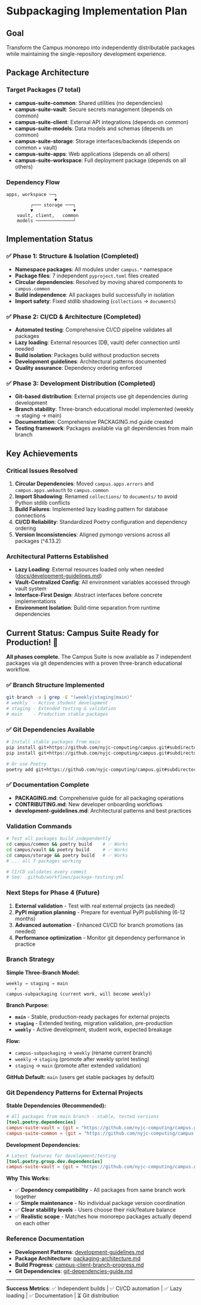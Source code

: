 # Subpackaging Implementation Plan

## Goal
Transform the Campus monorepo into independently distributable packages while maintaining the single-repository development experience.

## Package Architecture

### Target Packages (7 total)
- **campus-suite-common**: Shared utilities (no dependencies)
- **campus-suite-vault**: Secure secrets management (depends on common)
- **campus-suite-client**: External API integrations (depends on common)
- **campus-suite-models**: Data models and schemas (depends on common)
- **campus-suite-storage**: Storage interfaces/backends (depends on common + vault)
- **campus-suite-apps**: Web applications (depends on all others)
- **campus-suite-workspace**: Full deployment package (depends on all others)

### Dependency Flow
```
apps, workspace ──┐
                  ▼
         ┌─── storage ───┐
         ▼               ▼
    vault, client,   common
    models ──────────────┘
```

## Implementation Status

### ✅ **Phase 1: Structure & Isolation** (Completed)
- **Namespace packages**: All modules under `campus.*` namespace
- **Package files**: 7 independent `pyproject.toml` files created
- **Circular dependencies**: Resolved by moving shared components to `campus.common`
- **Build independence**: All packages build successfully in isolation
- **Import safety**: Fixed stdlib shadowing (`collections` → `documents`)

### ✅ **Phase 2: CI/CD & Architecture** (Completed) 
- **Automated testing**: Comprehensive CI/CD pipeline validates all packages
- **Lazy loading**: External resources (DB, vault) defer connection until needed
- **Build isolation**: Packages build without production secrets
- **Development guidelines**: Architectural patterns documented
- **Quality assurance**: Dependency ordering enforced

### ✅ **Phase 3: Development Distribution** (Completed)
- **Git-based distribution**: External projects use git dependencies during development
- **Branch stability**: Three-branch educational model implemented (weekly → staging → main)
- **Documentation**: Comprehensive PACKAGING.md guide created
- **Testing framework**: Packages available via git dependencies from main branch

## Key Achievements

### Critical Issues Resolved
1. **Circular Dependencies**: Moved `campus.apps.errors` and `campus.apps.webauth` to `campus.common`
2. **Import Shadowing**: Renamed `collections/` to `documents/` to avoid Python stdlib conflicts  
3. **Build Failures**: Implemented lazy loading pattern for database connections
4. **CI/CD Reliability**: Standardized Poetry configuration and dependency ordering
5. **Version Inconsistencies**: Aligned pymongo versions across all packages (^4.13.2)

### Architectural Patterns Established
- **Lazy Loading**: External resources loaded only when needed ([docs/development-guidelines.md](development-guidelines.md))
- **Vault-Centralized Config**: All environment variables accessed through vault system
- **Interface-First Design**: Abstract interfaces before concrete implementations
- **Environment Isolation**: Build-time separation from runtime dependencies

## Current Status: Campus Suite Ready for Production! 🎉

**All phases complete.** The Campus Suite is now available as 7 independent packages via git dependencies with a proven three-branch educational workflow.

### ✅ Branch Structure Implemented
```bash
git branch -a | grep -E "(weekly|staging|main)"
# weekly  - Active student development
# staging - Extended testing & validation  
# main    - Production stable packages
```

### ✅ Git Dependencies Available
```bash
# Install stable packages from main
pip install git+https://github.com/nyjc-computing/campus.git#subdirectory=campus/vault&branch=main
pip install git+https://github.com/nyjc-computing/campus.git#subdirectory=campus/common&branch=main

# Or use Poetry
poetry add git+https://github.com/nyjc-computing/campus.git#subdirectory=campus/vault&branch=main
```

### ✅ Documentation Complete
- **PACKAGING.md**: Comprehensive guide for all packaging operations
- **CONTRIBUTING.md**: New developer onboarding workflows  
- **development-guidelines.md**: Architectural patterns and best practices

### Validation Commands
```bash
# Test all packages build independently
cd campus/common && poetry build    # ✅ Works
cd campus/vault && poetry build     # ✅ Works  
cd campus/storage && poetry build   # ✅ Works
# ... all 7 packages working

# CI/CD validates every commit
# See: .github/workflows/package-testing.yml
```

### Next Steps for Phase 4 (Future)
1. **External validation** - Test with real external projects (as needed)
2. **PyPI migration planning** - Prepare for eventual PyPI publishing (6-12 months)
3. **Advanced automation** - Enhanced CI/CD for branch promotions (as needed)
4. **Performance optimization** - Monitor git dependency performance in practice

### Branch Strategy

**Simple Three-Branch Model:**
```
weekly → staging → main
   ↑        ↑
campus-subpackaging (current work, will become weekly)
```

**Branch Purpose:**
- **`main`** - Stable, production-ready packages for external projects
- **`staging`** - Extended testing, migration validation, pre-production
- **`weekly`** - Active development, student work, expected breakage

**Flow:**
- `campus-subpackaging` → `weekly` (rename current branch)
- `weekly` → `staging` (promote after weekly sprint testing)
- `staging` → `main` (promote after extended validation)

**GitHub Default:** `main` (users get stable packages by default)

### Git Dependency Patterns for External Projects

**Stable Dependencies (Recommended):**
```toml
# All packages from main branch - stable, tested versions
[tool.poetry.dependencies]
campus-suite-vault = {git = "https://github.com/nyjc-computing/campus.git", subdirectory = "campus/vault", branch = "main"}
campus-suite-common = {git = "https://github.com/nyjc-computing/campus.git", subdirectory = "campus/common", branch = "main"}
```

**Development Dependencies:**
```toml
# Latest features for development/testing
[tool.poetry.group.dev.dependencies]
campus-suite-vault = {git = "https://github.com/nyjc-computing/campus.git", subdirectory = "campus/vault", branch = "staging"}
```

**Why This Works:**
- ✅ **Dependency compatibility** - All packages from same branch work together
- ✅ **Simple maintenance** - No individual package version coordination
- ✅ **Clear stability levels** - Users choose their risk/feature balance
- ✅ **Realistic scope** - Matches how monorepo packages actually depend on each other

### Reference Documentation
- **Development Patterns**: [development-guidelines.md](development-guidelines.md)
- **Package Architecture**: [packaging-architecture.md](packaging-architecture.md)  
- **Build Progress**: [campus-client-branch-progress.md](campus-client-branch-progress.md)
- **Git Dependencies**: [git-dependencies-guide.md](git-dependencies-guide.md)

---

**Success Metrics**: ✅ Independent builds | ✅ CI/CD automation | ✅ Lazy loading | ✅ Documentation | ⏳ Git distribution
